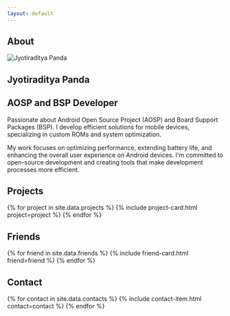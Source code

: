 ```yaml
---
layout: default
---
```


<!-- About Section -->
<section id="about" class="section">
  <div class="section-header">
    <h2 class="section-title">About</h2>
  </div>
  <div class="section-body">
    <div class="about-content">
      <img
        src="https://avatars.githubusercontent.com/u/81803340"
        alt="Jyotiraditya Panda"
        class="avatar"
        loading="lazy"
      />
      <div class="about-info">
        <h1>Jyotiraditya Panda</h1>
        <h2>AOSP and BSP Developer</h2>
        <p>
          Passionate about Android Open Source Project (AOSP) and Board
          Support Packages (BSP). I develop efficient solutions for
          mobile devices, specializing in custom ROMs and system
          optimization.
        </p>
        <p>
          My work focuses on optimizing performance, extending battery
          life, and enhancing the overall user experience on Android
          devices. I'm committed to open-source development and creating
          tools that make development processes more efficient.
        </p>
      </div>
    </div>
  </div>
</section>

<!-- Projects Section -->
<section id="projects" class="section">
  <div class="section-header">
    <h2 class="section-title">Projects</h2>
  </div>
  <div class="section-body">
    <div class="projects-grid">
      {% for project in site.data.projects %}
        {% include project-card.html project=project %}
      {% endfor %}
    </div>
  </div>
</section>

<!-- Friends Section -->
<section id="friends" class="section">
  <div class="section-header">
    <h2 class="section-title">Friends</h2>
  </div>
  <div class="section-body">
    <div class="friends-grid">
      {% for friend in site.data.friends %}
        {% include friend-card.html friend=friend %}
      {% endfor %}
    </div>
  </div>
</section>

<!-- Contact Section -->
<section id="contact" class="section">
  <div class="section-header">
    <h2 class="section-title">Contact</h2>
  </div>
  <div class="section-body">
    <div class="contact-links">
      {% for contact in site.data.contacts %}
        {% include contact-item.html contact=contact %}
      {% endfor %}
    </div>
  </div>
</section>